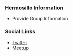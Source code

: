 ### Hermosillo Information
* Provide Group Information

### Social Links
*  [Twitter](https://x.com/owasp_hmo)
*  [Meetup](https://www.meetup.com/owasp-hermosillo-chapter)


